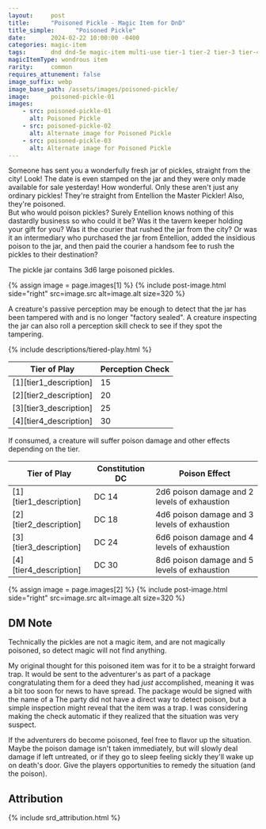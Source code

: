 ```yaml
---
layout:     post
title:      "Poisoned Pickle - Magic Item for DnD"
title_simple:      "Poisoned Pickle"
date:       2024-02-22 10:00:00 -0400
categories: magic-item
tags:       dnd dnd-5e magic-item multi-use tier-1 tier-2 tier-3 tier-4 food
magicItemType: wondrous item
rarity:     common
requires_attunement: false
image_suffix: webp
image_base_path: /assets/images/poisoned-pickle/
image:      poisoned-pickle-01
images:
    - src: poisoned-pickle-01
      alt: Poisoned Pickle
    - src: poisoned-pickle-02
      alt: Alternate image for Poisoned Pickle
    - src: poisoned-pickle-03
      alt: Alternate image for Poisoned Pickle
---
```


<div class="read-aloud">
    Someone has sent you a wonderfully fresh jar of pickles, straight from the city! Look! The date is even stamped on the jar and they were only made available for sale yesterday! How wonderful. Only these aren't just any ordinary pickles! They're straight from Entellion the Master Pickler! Also, they're poisoned.
</div>
<div class="read-aloud">
    But who would poison pickles? Surely Entellion knows nothing of this dastardly business so who could it be? Was it the tavern keeper holding your gift for you? Was it the courier that rushed the jar from the city? Or was it an intermediary who purchased the jar from Entellion, added the insidious poison to the jar, and then paid the courier a handsom fee to rush the pickles to their destination?
</div>

<!--more-->

The pickle jar contains 3d6 large poisoned pickles.

{% assign image = page.images[1] %}
{% include post-image.html side="right" src=image.src alt=image.alt size=320 %}

A creature's passive perception may be enough to detect that the jar has been tampered with and is no longer "factory sealed". A creature inspecting the jar can also roll a perception skill check to see if they spot the tampering.

{% include descriptions/tiered-play.html %}

| Tier of Play | Perception Check
| ---------------------- | - |
| [1][tier1_description] | 15
| [2][tier2_description] | 20
| [3][tier3_description] | 25
| [4][tier4_description] | 30

If consumed, a creature will suffer poison damage and other effects depending on the tier.

| Tier of Play | Constitution DC | Poison Effect
| ---------------------- | - | - |
| [1][tier1_description] | DC 14 | 2d6 poison damage and 2 levels of exhaustion
| [2][tier2_description] | DC 18 | 4d6 poison damage and 3 levels of exhaustion
| [3][tier3_description] | DC 24 | 6d6 poison damage and 4 levels of exhaustion
| [4][tier4_description] | DC 30 | 8d6 poison damage and 5 levels of exhaustion


{% assign image = page.images[2] %}
{% include post-image.html side="right" src=image.src alt=image.alt size=320 %}

## DM Note

Technically the pickles are not a magic item, and are not magically poisoned, so detect magic will not find anything.

My original thought for this poisoned item was for it to be a straight forward trap. It would be sent to the adventurer's as part of a package congratulating them for a deed they had _just_ accomplished, meaning it was a bit too soon for news to have spread. The package would be signed with the name of a  The party did not have a direct way to detect poison, but a simple inspection might reveal that the item was a trap. I was considering making the check automatic if they realized that the situation was very suspect.

If the adventurers do become poisoned, feel free to flavor up the situation. Maybe the poison damage isn't taken immediately, but will slowly deal damage if left untreated, or if they go to sleep feeling sickly they'll wake up on death's door. Give the players opportunities to remedy the situation (and the poison).


## Attribution

{% include srd_attribution.html %}
